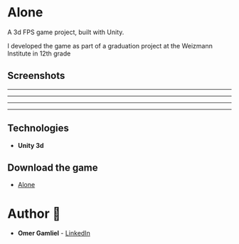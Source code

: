 # Alone

A 3d FPS game project, built with Unity.

I developed the game as part of a graduation project at the Weizmann Institute in 12th grade

## Screenshots

-------------------
-------------------
-------------------
-------------------

## Technologies

 - **Unity 3d**

## Download the game

- [Alone](https://drive.google.com/drive/folders/0B-u6v7WwhosebEhKSU5MU201dU0?usp=sharing)

# Author 🙋

-   **Omer Gamliel** - [LinkedIn](https://www.linkedin.com/in/omer-gamliel-6a813a188/)

